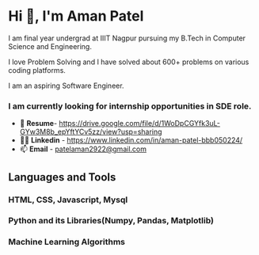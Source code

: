 #                              **Hi 👋, I'm Aman Patel** 
I am final year undergrad at IIIT Nagpur pursuing my B.Tech in Computer Science and Engineering.

I love Problem Solving and I have solved about 600+ problems on various coding platforms.

I am an aspiring Software Engineer. 
### **I am currently looking for internship opportunities in SDE role**. 
- 📄 **Resume**- https://drive.google.com/file/d/1WoDpCGYfk3uL-GYw3M8b_epYftYCv5zz/view?usp=sharing
- 👨‍💻 **Linkedin** - https://www.linkedin.com/in/aman-patel-bbb050224/
- 📫 **Email** - patelaman2922@gmail.com

## Languages and Tools

### HTML, CSS, Javascript, Mysql
### Python and its Libraries(Numpy, Pandas, Matplotlib)
### Machine Learning Algorithms
